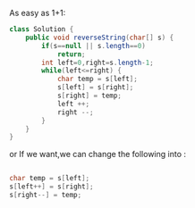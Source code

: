 
As easy as 1+1:

```Java
class Solution {
    public void reverseString(char[] s) {
        if(s==null || s.length==0)
            return;
        int left=0,right=s.length-1;
        while(left<=right) {
            char temp = s[left];
            s[left] = s[right];
            s[right] = temp;
            left ++;
            right --;
        }
    }
}
```

or If we want,we can change the following into :

```Java

char temp = s[left];
s[left++] = s[right];
s[right--] = temp;

```